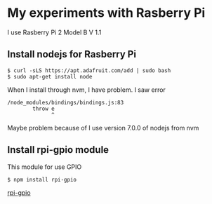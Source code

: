 # My experiments with Rasberry Pi

I use Rasberry Pi 2 Model B V 1.1

## Install nodejs for Rasberry Pi

```
$ curl -sLS https://apt.adafruit.com/add | sudo bash
$ sudo apt-get install node
```
When I install through nvm, I have problem. I saw error
```
/node_modules/bindings/bindings.js:83
        throw e
              ^
```
Maybe problem because of I use version 7.0.0 of nodejs from nvm


## Install rpi-gpio module

This module for use GPIO
```
$ npm install rpi-gpio
```

[rpi-gpio](https://www.npmjs.com/package/rpi-gpio)
